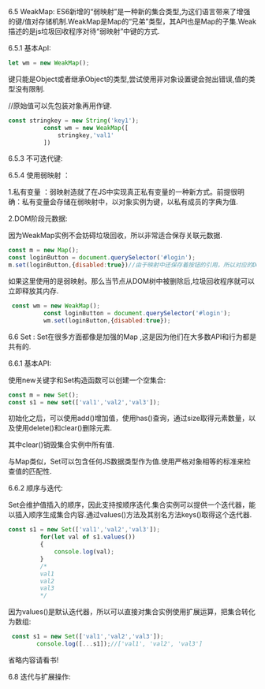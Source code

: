 6.5 WeakMap: ES6新增的“弱映射”是一种新的集合类型,为这们语言带来了增强的键/值对存储机制.WeakMap是Map的“兄弟”类型，其API也是Map的子集.Weak描述的是js垃圾回收程序对待“弱映射”中键的方式.

6.5.1 基本ApI:

```javascript
let wm = new WeakMap();
```

键只能是Object或者继承Object的类型,尝试使用非对象设置键会抛出错误,值的类型没有限制.

//原始值可以先包装对象再用作键.

```javascript
const stringkey = new String('key1');
          const wm = new WeakMap([
              stringkey,'val1'
          ])
```

6.5.3  不可迭代键:

 6.5.4 使用弱映射 ：

  1.私有变量  ：弱映射造就了在JS中实现真正私有变量的一种新方式。前提很明确：私有变量会存储在弱映射中，以对象实例为键，以私有成员的字典为值.

2.DOM阶段元数据:

因为WeakMap实例不会妨碍垃圾回收，所以非常适合保存关联元数据.

```javascript
const m = new Map();
const loginButton = document.querySelector('#login');
m.set(loginButton,{disabled:true})//由于映射中还保存着按钮的引用，所以对应的DOM节点仍然会逗留在内存中，除非明确将其从映射中删除或等到映射本身被销毁
```

如果这里使用的是弱映射。那么当节点从DOM树中被删除后,垃圾回收程序就可以立即释放其内存.

```javascript
 const wm = new WeakMap();
          const loginButton = document.querySelector('#login');
          wm.set(loginButton,{disabled:true});
```

6.6 Set : Set在很多方面都像是加强的Map ,这是因为他们在大多数API和行为都是共有的.

6.6.1 基本API:

使用new关键字和Set构造函数可以创建一个空集合:

```javascript
const m = new Set(); 
const s1 = new set(['val1','val2','val3']);
```

初始化之后，可以使用add()增加值，使用has()查询，通过size取得元素数量，以及使用delete()和clear()删除元素.

其中clear()销毁集合实例中所有值.

与Map类似，Set可以包含任何JS数据类型作为值.使用严格对象相等的标准来检查值的匹配性.

6.6.2  顺序与迭代:

  Set会维护值插入的顺序，因此支持按顺序迭代.集合实例可以提供一个迭代器，能以插入顺序生成集合内容.通过values()方法及其别名方法keys()取得这个迭代器.

```javascript
const s1 = new Set(['val1','val2','val3']);
         for(let val of s1.values())
         {
             console.log(val);
         }
         /*
         val1
         val2
         val3
         */
```

因为values()是默认迭代器，所以可以直接对集合实例使用扩展运算，把集合转化为数组:

```javascript
 const s1 = new Set(['val1','val2','val3']);
        console.log([...s1]);//['val1', 'val2', 'val3']
```

省略内容请看书!



6.8  迭代与扩展操作:

 